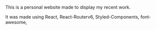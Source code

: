 This is a personal website made to display my recent work.

It was made using React, React-Routerv6, Styled-Components, font-awesome,